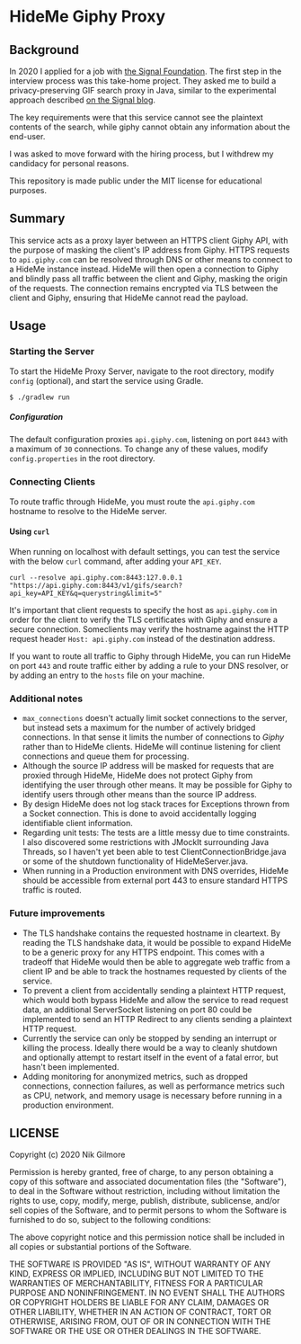 # HideMe Giphy Proxy

## Background

In 2020 I applied for a job with [the Signal Foundation](https://signal.org/).
The first step in the interview process was this take-home project. They asked
me to build a privacy-preserving GIF search proxy in Java, similar to the
experimental approach described
[on the Signal blog](https://signal.org/blog/giphy-experiment/).

The key requirements were that this service cannot see the plaintext contents of
the search, while giphy cannot obtain any information about the end-user.

I was asked to move forward with the hiring process, but I withdrew my candidacy
for personal reasons.

This repository is made public under the MIT license for educational purposes.

## Summary

This service acts as a proxy layer between an HTTPS client Giphy API, with the
purpose of masking the client's IP address from Giphy. HTTPS requests to
`api.giphy.com` can be resolved through DNS or other means to connect to a
HideMe instance instead. HideMe will then open a connection to Giphy and blindly
pass all traffic between the client and Giphy, masking the origin of the
requests. The connection remains encrypted via TLS between the client and Giphy,
ensuring that HideMe cannot read the payload.

## Usage

### Starting the Server

To start the HideMe Proxy Server, navigate to the root directory, modify
`config` (optional), and start the service using Gradle.

```
$ ./gradlew run
```

##### Configuration

The default configuration proxies `api.giphy.com`, listening on port `8443` with
a maximum of `30` connections. To change any of these values, modify
`config.properties` in the root directory.

### Connecting Clients

To route traffic through HideMe, you must route the `api.giphy.com` hostname to
resolve to the HideMe server.

#### Using `curl`

When running on localhost with default settings, you can test the service with
the below `curl` command, after adding your `API_KEY`.

```
curl --resolve api.giphy.com:8443:127.0.0.1 "https://api.giphy.com:8443/v1/gifs/search?api_key=API_KEY&q=querystring&limit=5"
```

It's important that client requests to specify the host as `api.giphy.com` in
order for the client to verify the TLS certificates with Giphy and ensure a
secure connection. Someclients may verify the hostname against the HTTP request
header `Host: api.giphy.com` instead of the destination address.

If you want to route all traffic to Giphy through HideMe, you can run HideMe on
port `443` and route traffic either by adding a rule to your DNS resolver, or by
adding an entry to the `hosts` file on your machine.

### Additional notes

- `max_connections` doesn't actually limit socket connections to the server, but
  instead sets a maximum for the number of actively bridged connections. In that
  sense it limits the number of connections to _Giphy_ rather than to HideMe
  clients. HideMe will continue listening for client connections and queue them
  for processing.
- Although the source IP address will be masked for requests that are proxied
  through HideMe, HideMe does not protect Giphy from identifying the user
  through other means. It may be possible for Giphy to identify users through
  other means than the source IP address.
- By design HideMe does not log stack traces for Exceptions thrown from a Socket
  connection. This is done to avoid accidentally logging identifiable client
  information.
- Regarding unit tests: The tests are a little messy due to time constraints. I
  also discovered some restrictions with JMockIt surrounding Java Threads, so I
  haven't yet been able to test ClientConnectionBridge.java or some of the
  shutdown functionality of HideMeServer.java.
- When running in a Production environment with DNS overrides, HideMe should be
  accessible from external port 443 to ensure standard HTTPS traffic is routed.

### Future improvements

- The TLS handshake contains the requested hostname in cleartext. By reading the
  TLS handshake data, it would be possible to expand HideMe to be a generic
  proxy for any HTTPS endpoint. This comes with a tradeoff that HideMe would
  then be able to aggregate web traffic from a client IP and be able to track
  the hostnames requested by clients of the service.
- To prevent a client from accidentally sending a plaintext HTTP request, which
  would both bypass HideMe and allow the service to read request data, an
  additional ServerSocket listening on port 80 could be implemented to send an
  HTTP Redirect to any clients sending a plaintext HTTP request.
- Currently the service can only be stopped by sending an interrupt or killing
  the process. Ideally there would be a way to cleanly shutdown and optionally
  attempt to restart itself in the event of a fatal error, but hasn't been
  implemented.
- Adding monitoring for anonymized metrics, such as dropped connections,
  connection failures, as well as performance metrics such as CPU, network, and
  memory usage is necessary before running in a production environment.

## LICENSE

Copyright (c) 2020 Nik Gilmore

Permission is hereby granted, free of charge, to any person obtaining a copy of
this software and associated documentation files (the "Software"), to deal in
the Software without restriction, including without limitation the rights to
use, copy, modify, merge, publish, distribute, sublicense, and/or sell copies of
the Software, and to permit persons to whom the Software is furnished to do so,
subject to the following conditions:

The above copyright notice and this permission notice shall be included in all
copies or substantial portions of the Software.

THE SOFTWARE IS PROVIDED "AS IS", WITHOUT WARRANTY OF ANY KIND, EXPRESS OR
IMPLIED, INCLUDING BUT NOT LIMITED TO THE WARRANTIES OF MERCHANTABILITY, FITNESS
FOR A PARTICULAR PURPOSE AND NONINFRINGEMENT. IN NO EVENT SHALL THE AUTHORS OR
COPYRIGHT HOLDERS BE LIABLE FOR ANY CLAIM, DAMAGES OR OTHER LIABILITY, WHETHER
IN AN ACTION OF CONTRACT, TORT OR OTHERWISE, ARISING FROM, OUT OF OR IN
CONNECTION WITH THE SOFTWARE OR THE USE OR OTHER DEALINGS IN THE SOFTWARE.

